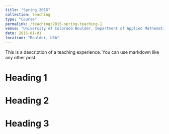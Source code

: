 ```yaml
---
title: "Spring 2015"
collection: teaching
type: "Course"
permalink: /teaching/2015-spring-teaching-1
venue: "University of Colorado Boulder, Department of Applied Mathematics"
date: 2015-01-01
location: "Boulder, USA"
---
```


This is a description of a teaching experience. You can use markdown like any other post.

Heading 1
======

Heading 2
======

Heading 3
======
